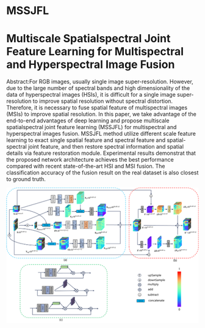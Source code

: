 # MSSJFL
# Multiscale Spatialspectral Joint Feature Learning for Multispectral and Hyperspectral Image Fusion
Abstract:For RGB images, usually single image super-resolution. However, due to the large number of spectral bands and high dimensionality of the data of hyperspectral images (HSIs), it is difficult for a single image super-resolution to improve spatial resolution without spectral distortion. Therefore, it is necessary to fuse spatial feature of multispectral images (MSIs) to improve spatial resolution. In this paper, we take advantage of the end-to-end advantages of deep learning and propose multiscale spatialspectral joint feature learning (MSSJFL) for multispectral and hyperspectral images fusion. MSSJFL method utilize different scale feature learning to exact single spatial feature and spectral feature and spatial-spectral joint feature, and then restore spectral information and spatial details via feature restoration module. Experimental results demonstrat that the proposed network architecture achieves the best performance compared with recent state-of-the-art HSI and MSI fusion. The classification accuracy of the fusion result on the real dataset is also closest to ground truth.


![avatar](structure.png)
